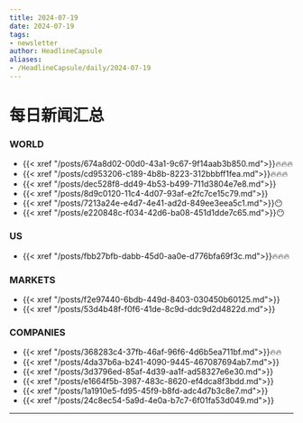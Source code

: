 ```yaml
---
title: 2024-07-19
date: 2024-07-19
tags: 
- newsletter
author: HeadlineCapsule
aliases: 
- /HeadlineCapsule/daily/2024-07-19
---
```


# 每日新闻汇总

### WORLD

- {{< xref "/posts/674a8d02-00d0-43a1-9c67-9f14aab3b850.md">}}🔥🔥🔥
- {{< xref "/posts/cd953206-c189-4b8b-8223-312bbbff1fea.md">}}🔥🔥🔥
- {{< xref "/posts/dec528f8-dd49-4b53-b499-711d3804e7e8.md">}}
- {{< xref "/posts/8d9c0120-11c4-4d07-93af-e2fc7ce15c79.md">}}
- {{< xref "/posts/7213a24e-e4d7-4e41-ad2d-849ee3eea5c1.md">}}😶
- {{< xref "/posts/e220848c-f034-42d6-ba08-451d1dde7c65.md">}}😶

### US

- {{< xref "/posts/fbb27bfb-dabb-45d0-aa0e-d776bfa69f3c.md">}}🔥🔥🔥

### MARKETS

- {{< xref "/posts/f2e97440-6bdb-449d-8403-030450b60125.md">}}
- {{< xref "/posts/53d4b48f-f0f6-41de-8c9d-ddc9d2d4822d.md">}}

### COMPANIES

- {{< xref "/posts/368283c4-37fb-46af-96f6-4d6b5ea711bf.md">}}🔥🔥
- {{< xref "/posts/4da37b6a-b241-4090-9445-467087694ab7.md">}}
- {{< xref "/posts/3d3796ed-85af-4d39-aa1f-ad58327e6e30.md">}}
- {{< xref "/posts/e1664f5b-3987-483c-8620-ef4dca8f3bdd.md">}}
- {{< xref "/posts/1a1910e5-fd95-45f9-b8fd-adc4d7b3c8e7.md">}}
- {{< xref "/posts/24c8ec54-5a9d-4e0a-b7c7-6f01fa53d049.md">}}

---

